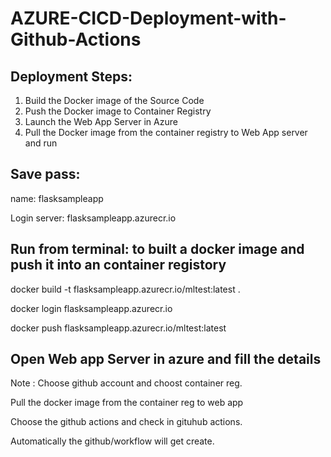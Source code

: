 # AZURE-CICD-Deployment-with-Github-Actions


## Deployment Steps:

1. Build the Docker image of the Source Code
2. Push the Docker image to Container Registry
3. Launch the Web App Server in Azure 
4. Pull the Docker image from the container registry to Web App server and run 


## Save pass:

 name: flasksampleapp

Login server: flasksampleapp.azurecr.io



## Run from terminal: to built a docker image and push it into an container registory

docker build -t flasksampleapp.azurecr.io/mltest:latest .

docker login flasksampleapp.azurecr.io

docker push flasksampleapp.azurecr.io/mltest:latest

## Open Web app Server in azure and fill the details

Note : Choose github account and choost container reg.

Pull the docker image from the container reg to web app

Choose the github actions and check in gituhub actions.

Automatically the github/workflow will get create.